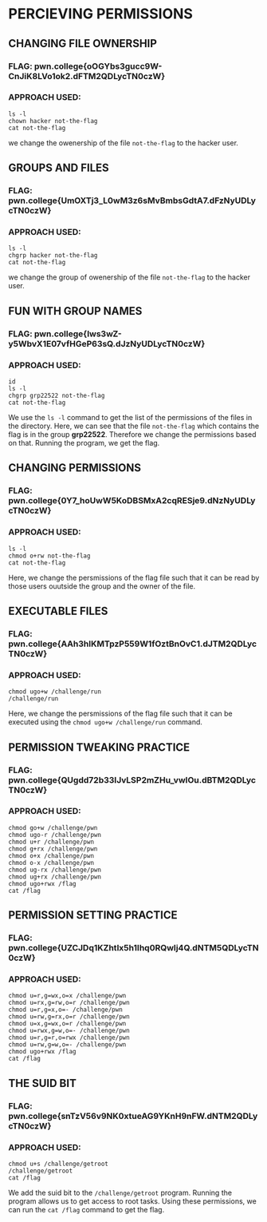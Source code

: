 # PERCIEVING PERMISSIONS

## CHANGING FILE OWNERSHIP
### FLAG: pwn.college{oOGYbs3gucc9W-CnJiK8LVo1ok2.dFTM2QDLycTN0czW}
### APPROACH USED:
````
ls -l
chown hacker not-the-flag
cat not-the-flag
````
we change the owenership of the file `not-the-flag` to the hacker user. 

## GROUPS AND FILES
### FLAG: pwn.college{UmOXTj3_L0wM3z6sMvBmbsGdtA7.dFzNyUDLycTN0czW}
### APPROACH USED:
````
ls -l
chgrp hacker not-the-flag
cat not-the-flag
````
we change the group of owenership of the file `not-the-flag` to the hacker user. 


## FUN WITH GROUP NAMES 
### FLAG: pwn.college{Iws3wZ-y5WbvX1E07vfHGeP63sQ.dJzNyUDLycTN0czW}
### APPROACH USED:
````
id
ls -l
chgrp grp22522 not-the-flag
cat not-the-flag
````
We use the `ls -l` command to get the list of the permissions of the files in the directory. Here, we can see that the file `not-the-flag` which contains the flag is in the group **grp22522**. Therefore we change the permissions based on that. Running the program, we get the flag.

## CHANGING PERMISSIONS
### FLAG: pwn.college{0Y7_hoUwW5KoDBSMxA2cqRESje9.dNzNyUDLycTN0czW}
### APPROACH USED:
````
ls -l
chmod o+rw not-the-flag
cat not-the-flag
````
Here, we change the persmissions of the flag file such that it can be read by those users ouutside the group and the owner of the file.

## EXECUTABLE FILES 
### FLAG: pwn.college{AAh3hlKMTpzP559W1fOztBnOvC1.dJTM2QDLycTN0czW}
### APPROACH USED:
````
chmod ugo+w /challenge/run
/challenge/run
````
Here, we change the persmissions of the flag file such that it can be executed using the `chmod ugo+w /challenge/run` command.

## PERMISSION TWEAKING PRACTICE
### FLAG: pwn.college{QUgdd72b33IJvLSP2mZHu_vwIOu.dBTM2QDLycTN0czW}
### APPROACH USED:
````
chmod go+w /challenge/pwn
chmod ugo-r /challenge/pwn
chmod u+r /challenge/pwn
chmod g+rx /challenge/pwn
chmod o+x /challenge/pwn
chmod o-x /challenge/pwn
chmod ug-rx /challenge/pwn
chmod ug+rx /challenge/pwn
chmod ugo+rwx /flag
cat /flag
````

## PERMISSION SETTING PRACTICE
### FLAG: pwn.college{UZCJDq1KZhtlx5h1Ihq0RQwIj4Q.dNTM5QDLycTN0czW}
### APPROACH USED:
````
chmod u=r,g=wx,o=x /challenge/pwn
chmod u=rx,g=rw,o=r /challenge/pwn
chmod u=r,g=x,o=- /challenge/pwn
chmod u=rw,g=rx,o=r /challenge/pwn
chmod u=x,g=wx,o=r /challenge/pwn
chmod u=rwx,g=w,o=- /challenge/pwn
chmod u=r,g=r,o=rwx /challenge/pwn
chmod u=rw,g=w,o=- /challenge/pwn
chmod ugo+rwx /flag
cat /flag
````

## THE SUID BIT
### FLAG: pwn.college{snTzV56v9NK0xtueAG9YKnH9nFW.dNTM2QDLycTN0czW}
### APPROACH USED:
````
chmod u+s /challenge/getroot
/challenge/getroot
cat /flag
````
We add the suid bit to the `/challenge/getroot` program. Running the program allows us to get access to root tasks. Using these permissions, we can run the `cat /flag` command to get the flag.
